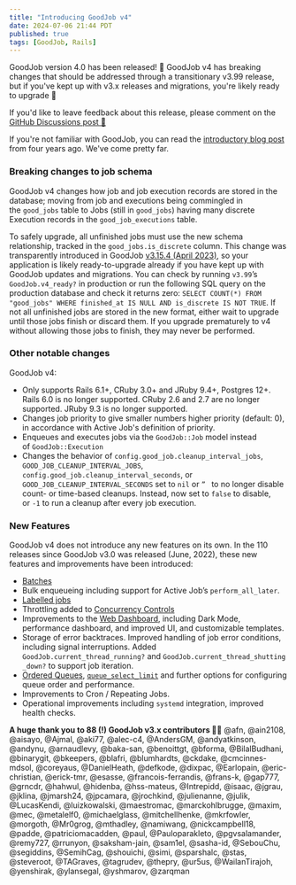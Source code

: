 ```yaml
---
title: "Introducing GoodJob v4"
date: 2024-07-06 21:44 PDT
published: true
tags: [GoodJob, Rails]
---
```


GoodJob version 4.0 has been released! 🎉 GoodJob v4 has breaking changes that should be addressed through a transitionary v3.99 release, but if you've kept up with v3.x releases and migrations, you're likely ready to upgrade 🚀 

If you'd like to leave feedback about this release, please comment on the [GitHub Discussions post 📣](https://github.com/bensheldon/good_job/discussions/1396)

If you're not familiar with GoodJob, you can read the [introductory blog post](https://island94.org/2020/07/introducing-goodjob-1-0) from four years ago. We've come pretty far.

### Breaking changes to job schema

GoodJob v4 changes how job and job execution records are stored in the database; moving from job and executions being commingled in the `good_jobs` table to Jobs (still in `good_jobs`) having many discrete Execution records in the `good_job_executions` table. 

To safely upgrade, all unfinished jobs must use the new schema relationship, tracked in the `good_jobs.is_discrete` column. This change was transparently introduced in GoodJob [v3.15.4 \(April 2023\)](https://github.com/bensheldon/good_job/releases/tag/v3.15.4), so your application is likely ready-to-upgrade already if you have kept up with GoodJob updates and migrations. You can check by running `v3.99`’s `GoodJob.v4_ready?` in production or run the following SQL query on the production database and check it returns zero: `SELECT COUNT(*) FROM "good_jobs" WHERE finished_at IS NULL AND is_discrete IS NOT TRUE`. If not all unfinished jobs are stored in the new format, either wait to upgrade until those jobs finish or discard them. If you upgrade prematurely to v4 without allowing those jobs to finish, they may never be performed.

### Other notable changes

GoodJob v4:

* Only supports Rails 6.1+, CRuby 3.0+ and JRuby 9.4+, Postgres 12+. Rails 6.0 is no longer supported. CRuby 2.6 and 2.7 are no longer supported. JRuby 9.3 is no longer supported.
* Changes job priority to give smaller numbers higher priority (default: 0), in accordance with Active Job's definition of priority.
* Enqueues and executes jobs via the `GoodJob::Job` model instead of `GoodJob::Execution`
* Changes the behavior of `config.good_job.cleanup_interval_jobs`, `GOOD_JOB_CLEANUP_INTERVAL_JOBS`, `config.good_job.cleanup_interval_seconds`, or `GOOD_JOB_CLEANUP_INTERVAL_SECONDS` set to `nil` or `” ` to no longer disable count- or time-based cleanups. Instead, now set to `false` to disable, or `-1` to run a cleanup after every job execution.

### New Features

GoodJob v4 does not introduce any new features on its own. In the 110 releases since GoodJob v3.0 was released (June, 2022), these new features and improvements have been introduced:

* [Batches](https://github.com/bensheldon/good_job#batches)
* Bulk enqueueing including support for Active Job’s `perform_all_later`.
* [Labelled jobs](https://github.com/bensheldon/good_job?tab=readme-ov-file#labelled-jobs)
* Throttling added to [Concurrency Controls](https://github.com/bensheldon/good_job?tab=readme-ov-file#concurrency-controls)
* Improvements to the [Web Dashboard](https://goodjob-demo.herokuapp.com/good_job/jobs), including Dark Mode, performance dashboard, and improved UI,  and customizable templates. 
* Storage of error backtraces. Improved handling of job error conditions, including signal interruptions. Added `GoodJob.current_thread_running?` and `GoodJob.current_thread_shutting_down?` to support job iteration.
* [Ordered Queues](https://github.com/bensheldon/good_job/pull/665), [`queue_select_limit`](https://github.com/bensheldon/good_job/pull/727) and further options for configuring queue order and performance.
* Improvements to Cron / Repeating Jobs.
* Operational improvements including `systemd` integration, improved health checks.

**A huge thank you to 88 (!) GoodJob v3.x contributors 🙇🏻** @afn, @ain2108, @aisayo, @Ajmal, @aki77, @alec-c4, @AndersGM, @andyatkinson, @andynu, @arnaudlevy, @baka-san, @benoittgt, @bforma, @BilalBudhani, @binarygit, @bkeepers, @blafri, @blumhardts, @ckdake, @cmcinnes-mdsol, @coreyaus, @DanielHeath, @defkode, @dixpac, @Earlopain, @eric-christian, @erick-tmr, @esasse, @francois-ferrandis, @frans-k, @gap777, @grncdr, @hahwul, @hidenba, @hss-mateus, @Intrepidd, @isaac, @jgrau, @jklina, @jmarsh24, @jpcamara, @jrochkind, @julienanne, @julik, @LucasKendi, @luizkowalski, @maestromac, @marckohlbrugge, @maxim, @mec, @metalelf0, @michaelglass, @mitchellhenke, @mkrfowler, @morgoth, @Mr0grog, @mthadley, @namiwang, @nickcampbell18, @padde, @patriciomacadden, @paul, @Pauloparakleto, @pgvsalamander, @remy727, @rrunyon, @saksham-jain, @sam1el, @sasha-id, @SebouChu, @segiddins, @SemihCag, @shouichi, @simi, @sparshalc, @stas, @steveroot, @TAGraves, @tagrudev, @thepry, @ur5us, @WailanTirajoh, @yenshirak, @ylansegal, @yshmarov, @zarqman 
